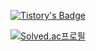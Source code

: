 [![Tistory's Badge](https://github-readme-tistory-card.vercel.app/api/badge?name=jemin06)](https://jemin06.tistory.com/)

[![Solved.ac프로필](http://mazassumnida.wtf/api/generate_badge?boj=jemin0619)](https://solved.ac/jemin0619)
